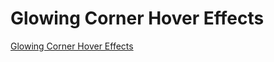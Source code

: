 # Glowing Corner Hover Effects

[Glowing Corner Hover Effects](https://www.youtube.com/watch?v=J1wmccssW9s&ab_channel=OnlineTutorials)